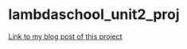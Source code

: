 # lambdaschool_unit2_proj
[Link to my blog post of this project](https://medium.com/@xianshiwei/predicting-speed-dating-results-in-python-2a78f0a11185)
